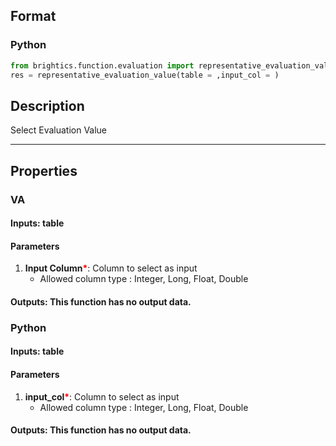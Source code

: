 ## Format
### Python
```python
from brightics.function.evaluation import representative_evaluation_value
res = representative_evaluation_value(table = ,input_col = )

```

## Description
Select Evaluation Value

---

## Properties
### VA
#### Inputs: table

#### Parameters
1. **Input Column**<b style="color:red">*</b>: Column to select as input
   - Allowed column type : Integer, Long, Float, Double

#### Outputs: This function has no output data.

### Python
#### Inputs: table

#### Parameters
1. **input_col**<b style="color:red">*</b>: Column to select as input
   - Allowed column type : Integer, Long, Float, Double

#### Outputs: This function has no output data.

